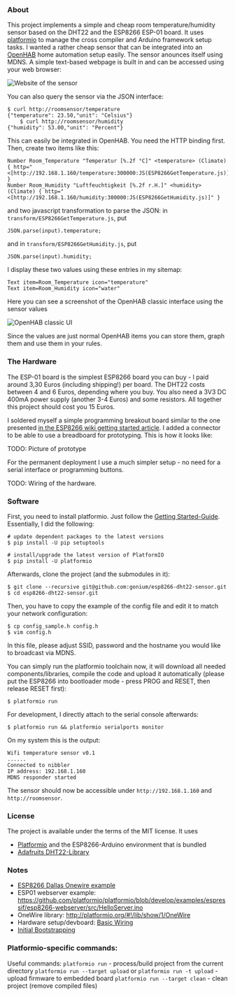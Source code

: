 ### About

This project implements a simple and cheap room temperature/humidity sensor 
based on the DHT22 and the ESP8266 ESP-01 board. 
It uses [platformio](http://platformio.org) to manage the cross compiler and
Arduino framework setup tasks. I wanted a rather cheap sensor that can be integrated
into an [OpenHAB](http://openhab.org) home automation setup easily. The sensor
anounces itself using MDNS. A simple text-based webpage is built in and can be 
accessed using your web browser:

![Website of the sensor](https://raw.githubusercontent.com/gonium/esp8266-dht22-sensor/master/images/webbrowser.png)

You can also query the sensor via the JSON interface:

    $ curl http://roomsensor/temperature
    {"temperature": 23.50,"unit": "Celsius"}
		$ curl http://roomsensor/humidity
    {"humidity": 53.00,"unit": "Percent"}

This can easily be integrated in OpenHAB. You need the HTTP binding first. Then,
create two items like this:

    Number Room_Temperature "Temperatur [%.2f °C]" <temperature> (Climate) { http="<[http://192.168.1.160/temperature:300000:JS(ESP8266GetTemperature.js)]" }
    Number Room_Humidity "Luftfeuchtigkeit [%.2f r.H.]" <humidity> (Climate) { http="<[http://192.168.1.160/humidity:300000:JS(ESP8266GetHumidity.js)]" }

and two javascript transformation to parse the JSON: in ````transform/ESP8266GetTemperature.js````, put

    JSON.parse(input).temperature;

and in ````transform/ESP8266GetHumidity.js````, put

    JSON.parse(input).humidity;

I display these two values using these entries in my sitemap:

    Text item=Room_Temperature icon="temperature"
    Text item=Room_Humidity icon="water"

Here you can see a screenshot of the OpenHAB classic interface using the 
sensor values

![OpenHAB classic UI](https://raw.githubusercontent.com/gonium/esp8266-dht22-sensor/master/images/penthouse-ui.png)

Since the values are just normal OpenHAB items you can store them, graph them
and use them in your rules.

### The Hardware

The ESP-01 board is the simplest ESP8266 board you can buy - I paid around 3,30 
Euros (including shipping!) per board. The DHT22 costs between 4 and 6 Euros, 
depending where you buy. You also need a 3V3 DC 400mA power supply 
(another 3-4 Euros) and some resistors. All together this project should cost you 
15 Euros.

I soldered myself a simple programming breakout board similar to the one presented 
[in the ESP8266 wiki getting started article](http://www.esp8266.com/wiki/doku.php?id=getting-started-with-the-esp8266).
I added a connector to be able to use a breadboard for prototyping. This is how it looks
like:

TODO: Picture of prototype

For the permanent deployment I use a much simpler setup - no need
for a serial interface or programming buttons.

TODO: Wiring of the hardware.


### Software

First, you need to install platformio. Just follow the [Getting Started-Guide](http://platformio.org/#!/get-started).
Essentially, I did the following:

    # update dependent packages to the latest versions
    $ pip install -U pip setuptools

    # install/upgrade the latest version of PlatformIO
    $ pip install -U platformio

Afterwards, clone the project (and the submodules in it):

    $ git clone --recursive git@github.com:gonium/esp8266-dht22-sensor.git
    $ cd esp8266-dht22-sensor.git

Then, you have to copy the example of the config file and edit it to match 
your network configuration:

    $ cp config_sample.h config.h
    $ vim config.h

In this file, please adjust SSID, password and the hostname you would like to 
broadcast via MDNS.

You can simply run the platformio toolchain now, it will download all 
needed components/libraries, compile the code and upload it automatically (please 
put the ESP8266 into bootloader mode - press PROG and RESET, then release RESET
first):

    $ platformio run

For development, I directly attach to the serial console afterwards:

    $ platformio run && platformio serialports monitor

On my system this is the output:

    Wifi temperature sensor v0.1
    ......
    Connected to nibbler
    IP address: 192.168.1.160
    MDNS responder started

The sensor should now be accessible under ````http://192.168.1.160```` and ````http://roomsensor````.

### License

The project is available under the terms of the MIT license. It uses 
 * [Platformio](http://platformio.org) and the ESP8266-Arduino
   environment that is bundled
 * [Adafruits DHT22-Library](https://github.com/adafruit/DHT-sensor-library)


### Notes

* [ESP8266 Dallas Onewire example](http://iot-playground.com/2-uncategorised/41-esp8266-ds18b20-temperature-sensor-arduino-ide)
* ESP01 webserver example: https://github.com/platformio/platformio/blob/develop/examples/espressif/esp8266-webserver/src/HelloServer.ino
* OneWire library: http://platformio.org/#!/lib/show/1/OneWire
* Hardware setup/devboard: [Basic Wiring](http://www.esp8266.com/wiki/doku.php?id=getting-started-with-the-esp8266)
* [Initial Bootstrapping](http://williamdurand.fr/2015/03/17/playing-with-a-esp8266-wifi-module/)



### Platformio-specific commands:

Useful commands:
`platformio run` - process/build project from the current directory
`platformio run --target upload` or `platformio run -t upload` - upload firmware to embedded board
`platformio run --target clean` - clean project (remove compiled files)
